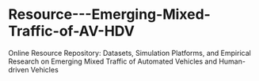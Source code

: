 # Resource---Emerging-Mixed-Traffic-of-AV-HDV
Online Resource Repository: Datasets, Simulation Platforms, and Empirical Research on Emerging Mixed Traffic of Automated Vehicles and Human-driven Vehicles
